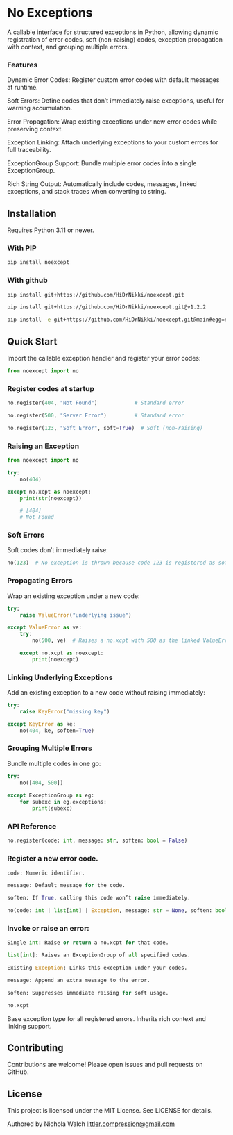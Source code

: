 # No Exceptions




A callable interface for structured exceptions in Python, allowing dynamic registration of error codes, soft (non-raising) codes, exception propagation with context, and grouping multiple errors.

### Features

Dynamic Error Codes: Register custom error codes with default messages at runtime.

Soft Errors: Define codes that don’t immediately raise exceptions, useful for warning accumulation.

Error Propagation: Wrap existing exceptions under new error codes while preserving context.

Exception Linking: Attach underlying exceptions to your custom errors for full traceability.

ExceptionGroup Support: Bundle multiple error codes into a single ExceptionGroup.

Rich String Output: Automatically include codes, messages, linked exceptions, and stack traces when converting to string.

## Installation

Requires Python 3.11 or newer.

### With PIP
```bash
pip install noexcept
```
### With github
```bash
pip install git+https://github.com/HiDrNikki/noexcept.git

pip install git+https://github.com/HiDrNikki/noexcept.git@v1.2.2

pip install -e git+https://github.com/HiDrNikki/noexcept.git@main#egg=noexcept
```
## Quick Start

Import the callable exception handler and register your error codes:

```python
from noexcept import no
```
### Register codes at startup
```python
no.register(404, "Not Found")            # Standard error

no.register(500, "Server Error")         # Standard error

no.register(123, "Soft Error", soft=True)  # Soft (non-raising)
```
### Raising an Exception
```python
from noexcept import no

try:
    no(404)

except no.xcpt as noexcept:
    print(str(noexcept))

    # [404]
    # Not Found
```
### Soft Errors

Soft codes don’t immediately raise:
```python
no(123)  # No exception is thrown because code 123 is registered as soft
```
### Propagating Errors

Wrap an existing exception under a new code:
```python
try:
    raise ValueError("underlying issue")

except ValueError as ve:
    try:
        no(500, ve)  # Raises a no.xcpt with 500 as the linked ValueError

    except no.xcpt as noexcept:
        print(noexcept)
```
### Linking Underlying Exceptions

Add an existing exception to a new code without raising immediately:
```python
try:
    raise KeyError("missing key")

except KeyError as ke:
    no(404, ke, soften=True)
```
### Grouping Multiple Errors

Bundle multiple codes in one go:
```python
try:
    no([404, 500])
    
except ExceptionGroup as eg:
    for subexc in eg.exceptions:
        print(subexc)
```
### API Reference
```python
no.register(code: int, message: str, soften: bool = False)
```
### Register a new error code.
```python
code: Numeric identifier.

message: Default message for the code.

soften: If True, calling this code won’t raise immediately.

no(code: int | list[int] | Exception, message: str = None, soften: bool = False)
```
### Invoke or raise an error:
```python
Single int: Raise or return a no.xcpt for that code.

list[int]: Raises an ExceptionGroup of all specified codes.

Existing Exception: Links this exception under your codes.

message: Append an extra message to the error.

soften: Suppresses immediate raising for soft usage.

no.xcpt
```
Base exception type for all registered errors. Inherits rich context and linking support.

## Contributing

Contributions are welcome! Please open issues and pull requests on GitHub.

## License

This project is licensed under the MIT License. See LICENSE for details.

Authored by Nichola Walch littler.compression@gmail.com